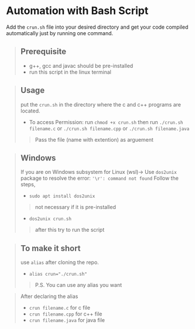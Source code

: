 # Automation with Bash Script

Add the `crun.sh` file into your desired directory and get your code compiled automatically just by running one command.

> ## Prerequisite
> * g++, gcc and javac should be pre-installed
> * run this script in the linux terminal

> ## Usage
> put the `crun.sh` in the directory where the c and c++ programs are located.
> * To access Permission:
>  run `chmod +x crun.sh` then
>  run `./crun.sh filename.c` or `./crun.sh filename.cpp` or `./crun.sh filename.java`
>> Pass the file (name with extention) as arguement

> ## Windows
> If you are on Windows subsystem for Linux (wsl)->
> Use `dos2unix` package to resolve the error: `'\r': command not found`
> Follow the steps,
> * `sudo apt install dos2unix` 
>> not necessary if it is pre-installed
> * `dos2unix crun.sh` 
>> after this try to run the script

> ## To make it short
> use `alias` after cloning the repo.<br>
> * `alias crun="./crun.sh"`
>>P.S. You can use any alias you want<br>

>After declaring the alias
>* `crun filename.c` for c file
>* `crun filename.cpp` for c++ file
>* `crun filename.java` for java file